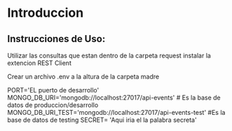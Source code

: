 # Introduccion

## Instrucciones de Uso: 
Utilizar las consultas que estan dentro de la carpeta request instalar la extencion REST Client 

Crear un archivo .env a la altura de la carpeta madre

PORT='EL puerto de desarrollo'
MONGO_DB_URI='mongodb://localhost:27017/api-events' # Es la base de datos de produccion/desarrollo
MONGO_DB_URI_TEST='mongodb://localhost:27017/api-events-test' #Es la base de datos de testing
SECRET= 'Aqui iria el la palabra secreta'